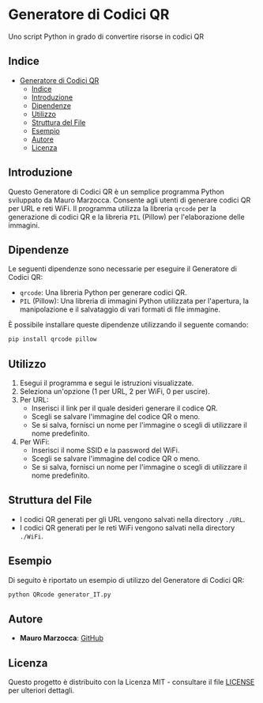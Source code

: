 # Generatore di Codici QR

Uno script Python in grado di convertire risorse in codici QR

## Indice

- [Generatore di Codici QR](#generatore-di-codici-qr)
  - [Indice](#indice)
  - [Introduzione](#introduzione)
  - [Dipendenze](#dipendenze)
  - [Utilizzo](#utilizzo)
  - [Struttura del File](#struttura-del-file)
  - [Esempio](#esempio)
  - [Autore](#autore)
  - [Licenza](#licenza)

## Introduzione

Questo Generatore di Codici QR è un semplice programma Python sviluppato da Mauro Marzocca. Consente agli utenti di generare codici QR per URL e reti WiFi. Il programma utilizza la libreria `qrcode` per la generazione di codici QR e la libreria `PIL` (Pillow) per l'elaborazione delle immagini.

## Dipendenze

Le seguenti dipendenze sono necessarie per eseguire il Generatore di Codici QR:

- `qrcode`: Una libreria Python per generare codici QR.
- `PIL` (Pillow): Una libreria di immagini Python utilizzata per l'apertura, la manipolazione e il salvataggio di vari formati di file immagine.

È possibile installare queste dipendenze utilizzando il seguente comando:

```bash
pip install qrcode pillow
```

## Utilizzo

1. Esegui il programma e segui le istruzioni visualizzate.
2. Seleziona un'opzione (1 per URL, 2 per WiFi, 0 per uscire).
3. Per URL:
   - Inserisci il link per il quale desideri generare il codice QR.
   - Scegli se salvare l'immagine del codice QR o meno.
   - Se si salva, fornisci un nome per l'immagine o scegli di utilizzare il nome predefinito.
4. Per WiFi:
   - Inserisci il nome SSID e la password del WiFi.
   - Scegli se salvare l'immagine del codice QR o meno.
   - Se si salva, fornisci un nome per l'immagine o scegli di utilizzare il nome predefinito.

## Struttura del File

- I codici QR generati per gli URL vengono salvati nella directory `./URL`.
- I codici QR generati per le reti WiFi vengono salvati nella directory `./WiFi`.

## Esempio

Di seguito è riportato un esempio di utilizzo del Generatore di Codici QR:

```bash
python QRcode generator_IT.py
```

## Autore

- **Mauro Marzocca**: [GitHub](https://github.com/mauromarzocca)

## Licenza

Questo progetto è distribuito con la Licenza MIT - consultare il file [LICENSE](LICENSE) per ulteriori dettagli.
